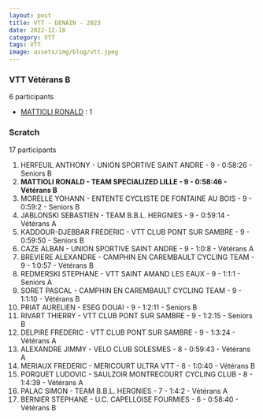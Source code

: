 ```yaml
---
layout: post
title: VTT - DENAIN - 2023
date: 2022-12-18
category: VTT
tags: VTT
image: assets/img/blog/vtt.jpeg
---
```


### VTT Vétérans B
6 participants
- [MATTIOLI RONALD](https://teamspecializedlille.github.io/works/mattiolironald) : 1

### Scratch
17 participants
1. HERFEUIL ANTHONY - UNION SPORTIVE SAINT ANDRE - 9 - 0:58:26 - Seniors B
2. **MATTIOLI RONALD - TEAM SPECIALIZED LILLE - 9 - 0:58:46 - Vétérans B**
3. MORELLE YOHANN - ENTENTE CYCLISTE DE FONTAINE AU BOIS - 9 - 0:59:2 - Seniors B
4. JABLONSKI SEBASTIEN - TEAM B.B.L. HERGNIES - 9 - 0:59:14 - Vétérans A
5. KADDOUR-DJEBBAR FREDERIC - VTT  CLUB PONT SUR SAMBRE - 9 - 0:59:50 - Seniors B
6. CAZE ALBAN - UNION SPORTIVE SAINT ANDRE - 9 - 1:0:8 - Vétérans A
7. BREVIERE ALEXANDRE - CAMPHIN EN CAREMBAULT CYCLING TEAM - 9 - 1:0:57 - Vétérans B
8. REDMERSKI STEPHANE - VTT SAINT AMAND LES EAUX - 9 - 1:1:1 - Seniors A
9. SORET PASCAL - CAMPHIN EN CAREMBAULT CYCLING TEAM - 9 - 1:1:10 - Vétérans B
10. PRIAT AURELIEN - ESEG DOUAI - 9 - 1:2:11 - Seniors B
11. RIVART THIERRY - VTT  CLUB PONT SUR SAMBRE - 9 - 1:2:15 - Seniors B
12. DELPIRE FREDERIC - VTT  CLUB PONT SUR SAMBRE - 9 - 1:3:24 - Vétérans A
13. ALEXANDRE JIMMY - VELO CLUB SOLESMES - 8 - 0:59:43 - Vétérans A
14. MERIAUX FREDERIC - MERICOURT ULTRA VTT - 8 - 1:0:40 - Vétérans B
15. PORQUET LUDOVIC - SAULZOIR MONTRECOURT CYCLING CLUB - 8 - 1:4:39 - Vétérans A
16. PALAC SIMON - TEAM B.B.L. HERGNIES - 7 - 1:4:2 - Vétérans A
17. BERNIER STEPHANE - U.C. CAPELLOISE FOURMIES - 6 - 0:58:40 - Vétérans B
